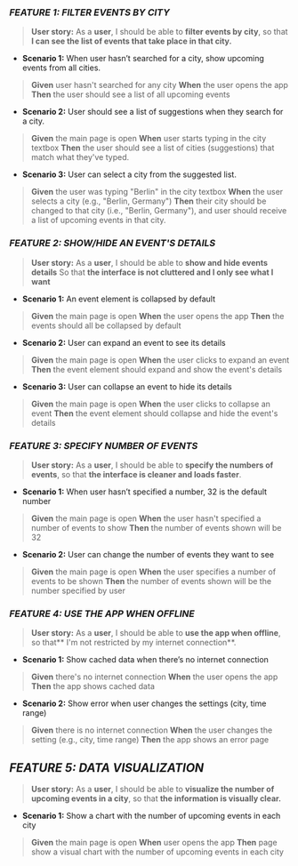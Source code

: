 ### _FEATURE 1: FILTER EVENTS BY CITY_  
>**User story:**
> As a **user**,
I should be able to **filter events by city**,
so that **I can see the list of events that take place in that city.**

- **Scenario 1:** When user hasn’t searched for a city, show upcoming events from all cities.  
>**Given** user hasn't searched for any city
>**When** the user opens the app
>**Then** the user should see a list of all upcoming events
- **Scenario 2:** User should see a list of suggestions when they search for a city. 
>**Given** the main page is open
>**When** user starts typing in the city textbox
>**Then** the user should see a list of cities (suggestions) that match what they've typed.
- **Scenario 3:** User can select a city from the suggested list.
>**Given** the user was typing "Berlin" in the city textbox
>**When** the user selects a city (e.g., "Berlin, Germany")
>**Then** their city should be changed to that city (i.e., "Berlin, Germany"), and user should receive a list of upcoming events in that city.


### _FEATURE 2: SHOW/HIDE AN EVENT'S DETAILS_
>**User story:**
>As a **user**,
I should be able to **show and hide events details**
So that **the interface is not cluttered and I only see what I want**

-   **Scenario 1:** An event element is collapsed by default
>**Given** the main page is open
>**When** the user opens the app
>**Then** the events should all be collapsed by default
-   **Scenario 2:** User can expand an event to see its details
>**Given** the main page is open
>**When** the user clicks to expand an event
>**Then**  the event element should expand and show the event's details
-   **Scenario 3:** User can collapse an event to hide its details
>**Given** the main page is open
>**When** the user clicks to collapse an event
>**Then** the event element should collapse and hide the event's details


### _FEATURE 3: SPECIFY NUMBER OF EVENTS_
>**User story:**
>As a **user**,
I should be able to **specify the numbers of events**,
so that **the interface is cleaner and loads faster**.

-   **Scenario 1:** When user hasn’t specified a number, 32 is the default number
>**Given** the main page is open
>**When** the user hasn't specified a number of events to show
>**Then** the number of events shown will be 32
-   **Scenario 2:** User can change the number of events they want to see
>**Given** the main page is open
>**When** the user specifies a number of events to be shown
>**Then** the number of events shown will be the number specified by user

### _FEATURE 4: USE THE APP WHEN OFFLINE_
>**User story:**
As a **user**,
I should be able to **use the app when offline**,
so that** I'm not restricted by my internet connection**.

-   **Scenario 1:** Show cached data when there’s no internet connection
>**Given** there's no internet connection
>**When** the user opens the app
>**Then** the app shows cached data
-   **Scenario 2:** Show error when user changes the settings (city, time range)
>**Given** there is no internet connection
>**When** the user changes the setting (e.g., city, time range)
>**Then** the app shows an error page

## _FEATURE 5: DATA VISUALIZATION_
>**User story:**
As a **user**,
I should be able to **visualize the number of upcoming events in a city**,
so that **the information is visually clear.**

-   **Scenario 1:** Show a chart with the number of upcoming events in each city
>**Given** the main page is open
>**When** user opens the app
>**Then** page show a visual chart with the number of upcoming events in each city




